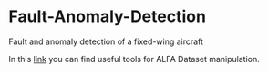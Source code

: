 # Fault-Anomaly-Detection
Fault and anomaly detection of a fixed-wing aircraft 

In this [link](https://github.com/castacks/alfa-dataset-tools) you can find useful tools for ALFA Dataset manipulation.
